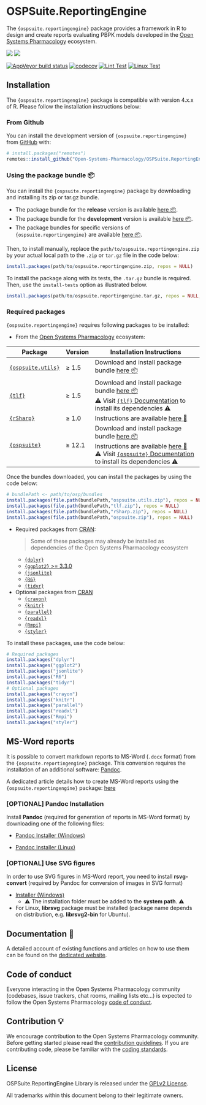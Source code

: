# OSPSuite.ReportingEngine

The `{ospsuite.reportingengine}` package provides a framework in R to design and create reports evaluating PBPK models developed in the [Open Systems Pharmacology](https://github.com/Open-Systems-Pharmacology) ecosystem.


<!-- badges: start -->

  [![](https://img.shields.io/github/downloads/Open-Systems-Pharmacology/OSPSuite.ReportingEngine/latest/total?label=%E2%AD%B3%20Downloads%20latest%20release)](https://github.com/Open-Systems-Pharmacology/OSPSuite.ReportingEngine/releases/latest)
  [![](https://img.shields.io/github/downloads/Open-Systems-Pharmacology/OSPSuite.ReportingEngine/total?label=%E2%AD%B3%20Downloads%20total)](https://github.com/Open-Systems-Pharmacology/OSPSuite.ReportingEngine/releases)

  [![AppVeyor build status](https://ci.appveyor.com/api/projects/status/github/Open-Systems-Pharmacology/OSPSuite.ReportingEngine?branch=develop&svg=true)](https://ci.appveyor.com/project/open-systems-pharmacology-ci/OSPSuite-ReportingEngine/branch/develop)
  [![codecov](https://codecov.io/gh/Open-Systems-Pharmacology/OSPSuite.ReportingEngine/branch/develop/graph/badge.svg)](https://codecov.io/gh/Open-Systems-Pharmacology/OSPSuite.ReportingEngine)
  [![Lint Test](https://img.shields.io/github/actions/workflow/status/Open-Systems-Pharmacology/OSPSuite.ReportingEngine/lint.yaml?logo=githubactions&logoColor=white&label=lint)](https://github.com/Open-Systems-Pharmacology/OSPSuite.ReportingEngine/actions/workflows/lint.yaml)
  [![Linux Test](https://img.shields.io/github/actions/workflow/status/Open-Systems-Pharmacology/OSPSuite.ReportingEngine/LinuxImages.yml?logo=githubactions&logoColor=white&label=linux%20tests)](https://github.com/Open-Systems-Pharmacology/OSPSuite.ReportingEngine/actions/workflows/LinuxImages.yml)

<!-- badges: end -->

## Installation

The `{ospsuite.reportingengine}` package is compatible with version 4.x.x of R. Please follow the installation instructions below:

### From Github <img src=https://avatars.githubusercontent.com/github width=15px></img>

You can install the development version of `{ospsuite.reportingengine}` from [GitHub](https://github.com/) with:

```r
# install.packages("remotes")
remotes::install_github("Open-Systems-Pharmacology/OSPSuite.ReportingEngine")
```
### Using the package bundle &#128230;

You can install the `{ospsuite.reportingengine}` package by downloading and installing its zip or tar.gz bundle.

- The package bundle for the __release__ version is available [here &#128230;](https://ci.appveyor.com/project/open-systems-pharmacology-ci/OSPSuite-ReportingEngine/branch/master/artifacts).
- The package bundle for the __development__ version is available [here &#128230;](https://ci.appveyor.com/project/open-systems-pharmacology-ci/OSPSuite-ReportingEngine/branch/develop/artifacts).
- The package bundles for specific versions of `{ospsuite.reportingengine}` are available [here &#128230;](https://ci.appveyor.com/project/open-systems-pharmacology-ci/OSPSuite-ReportingEngine/history).

Then, to install manually, replace the `path/to/ospsuite.reportingengine.zip` by your actual local path to the `.zip` or `tar.gz` file in the code below:

```r
install.packages(path/to/ospsuite.reportingengine.zip, repos = NULL)
```

To install the package along with its tests, the `.tar.gz` bundle is required. Then, use the `install-tests` option as illustrated below.

```r
install.packages(path/to/ospsuite.reportingengine.tar.gz, repos = NULL, INSTALL_opts = "--install-tests")
```

### Required packages

`{ospsuite.reportingengine}` requires following packages to be installed:

- From the [Open Systems Pharmacology](https://github.com/Open-Systems-Pharmacology) ecosystem:

|Package|Version|Installation Instructions|
|-------|-------|------------|
|[`{ospsuite.utils}`](https://github.com/Open-Systems-Pharmacology/OSPSuite.RUtils)|$\geq$ 1.5|Download and install package bundle [here &#128230;](https://github.com/Open-Systems-Pharmacology/OSPSuite.RUtils/releases)|
|[`{tlf}`](https://github.com/Open-Systems-Pharmacology/TLF-Library)|$\geq$ 1.5|Download and install package bundle [here &#128230;](https://github.com/Open-Systems-Pharmacology/TLF-Library/releases)<br>&#9888; Visit [`{tlf}` Documentation](https://github.com/Open-Systems-Pharmacology/TLF-Library) to install its dependencies &#9888;|
|[`{rSharp}`](https://github.com/Open-Systems-Pharmacology/rSharp)|$\geq$ 1.0|Instructions are available [here &#128214;](https://github.com/Open-Systems-Pharmacology/rSharp#installation)|
|[`{ospsuite}`](https://github.com/Open-Systems-Pharmacology/OSPSuite-R)|$\geq$ 12.1|Download and install package bundle [here &#128230;](https://github.com/Open-Systems-Pharmacology/OSPSuite-R/releases)<br>Instructions are available [here &#128214;](https://github.com/Open-Systems-Pharmacology/OSPSuite-R#installation)<br>&#9888; Visit [`{ospsuite}` Documentation](https://github.com/Open-Systems-Pharmacology/OSPSuite-R) to install its dependencies &#9888;|

Once the bundles downloaded, you can install the packages by using the code below:

```r
# bundlePath <- path/to/osp/bundles
install.packages(file.path(bundlePath,"ospsuite.utils.zip"), repos = NULL)
install.packages(file.path(bundlePath,"tlf.zip"), repos = NULL)
install.packages(file.path(bundlePath,"rSharp.zip"), repos = NULL)
install.packages(file.path(bundlePath,"ospsuite.zip"), repos = NULL)
```

- Required packages from [CRAN](https://cran.r-project.org/):
  > Some of these packages may already be installed as dependencies of the Open Systems Pharmacology ecosystem
  - [`{dplyr}`](https://cran.r-project.org/web/packages/dplyr)
  - [`{ggplot2}` >= 3.3.0](https://cran.r-project.org/web/packages/ggplot2) 
  - [`{jsonlite}`](https://cran.r-project.org/web/packages/jsonlite)
  - [`{R6}`](https://cran.r-project.org/web/packages/R6)
  - [`{tidyr}`](https://cran.r-project.org/web/packages/tidyr)
- Optional packages from [CRAN](https://cran.r-project.org/)
  - [`{crayon}`](https://cran.r-project.org/web/packages/crayon)
  - [`{knitr}`](https://cran.r-project.org/web/packages/knitr)
  - [`{parallel}`](https://cran.r-project.org/web/packages/parallel)
  - [`{readxl}`](https://cran.r-project.org/web/packages/readxl)
  - [`{Rmpi}`](https://cran.r-project.org/web/packages/Rmpi)
  - [`{styler}`](https://cran.r-project.org/web/packages/styler)
  
To install these packages, use the code below:

```r
# Required packages
install.packages("dplyr")
install.packages("ggplot2")
install.packages("jsonlite")
install.packages("R6")
install.packages("tidyr")
# Optional packages
install.packages("crayon")
install.packages("knitr")
install.packages("parallel")
install.packages("readxl")
install.packages("Rmpi")
install.packages("styler")
```

## MS-Word reports

It is possible to convert markdown reports to MS-Word (`.docx` format) from the `{ospsuite.reportingengine}` package.
This conversion requires the installation of an additional software: [Pandoc](https://pandoc.org/).

A dedicated article details how to create MS-Word reports using the `{ospsuite.reportingengine}` package: [here](https://www.open-systems-pharmacology.org/OSPSuite.ReportingEngine/dev/articles/word-report.html)

### [OPTIONAL] Pandoc Installation

Install **Pandoc** (required for generation of reports in MS-Word format) by downloading one of the following files:

- [Pandoc Installer (Windows)](https://github.com/jgm/pandoc/releases/download/3.1.2/pandoc-3.1.2-windows-x86_64.msi)

- [Pandoc Installer (Linux)](https://github.com/jgm/pandoc/releases/download/3.1.2/pandoc-3.1.2-linux-amd64.tar.gz)

### [OPTIONAL] Use SVG figures

In order to use SVG figures in MS-Word report, you need to install **rsvg-convert** (required by Pandoc for conversion of images in SVG format)

- [Installer (Windows)](https://github.com/miyako/console-rsvg-convert/releases)
  - &#9888; The installation folder must be added to the **system path**. &#9888;
- For Linux, **librsvg** package must be installed (package name depends on distribution, e.g. **librsvg2-bin** for Ubuntu).

## Documentation &#128214;

A detailed account of existing functions and articles on how to use them can be found on the [dedicated website](https://www.open-systems-pharmacology.org/OSPSuite.ReportingEngine/).

## Code of conduct

Everyone interacting in the Open Systems Pharmacology community (codebases, issue trackers, chat rooms, mailing lists etc...) is expected to follow the Open Systems Pharmacology [code of conduct](https://github.com/Open-Systems-Pharmacology/Suite/blob/master/CODE_OF_CONDUCT.md).

## Contribution &#128161;

We encourage contribution to the Open Systems Pharmacology community. Before getting started please read the [contribution guidelines](https://github.com/Open-Systems-Pharmacology/Suite/blob/master/CONTRIBUTING.md). If you are contributing code, please be familiar with the [coding standards](https://github.com/Open-Systems-Pharmacology/Suite/blob/master/CODING_STANDARDS_R.md).

## License

OSPSuite.ReportingEngine Library is released under the [GPLv2 License](LICENSE).

All trademarks within this document belong to their legitimate owners.

